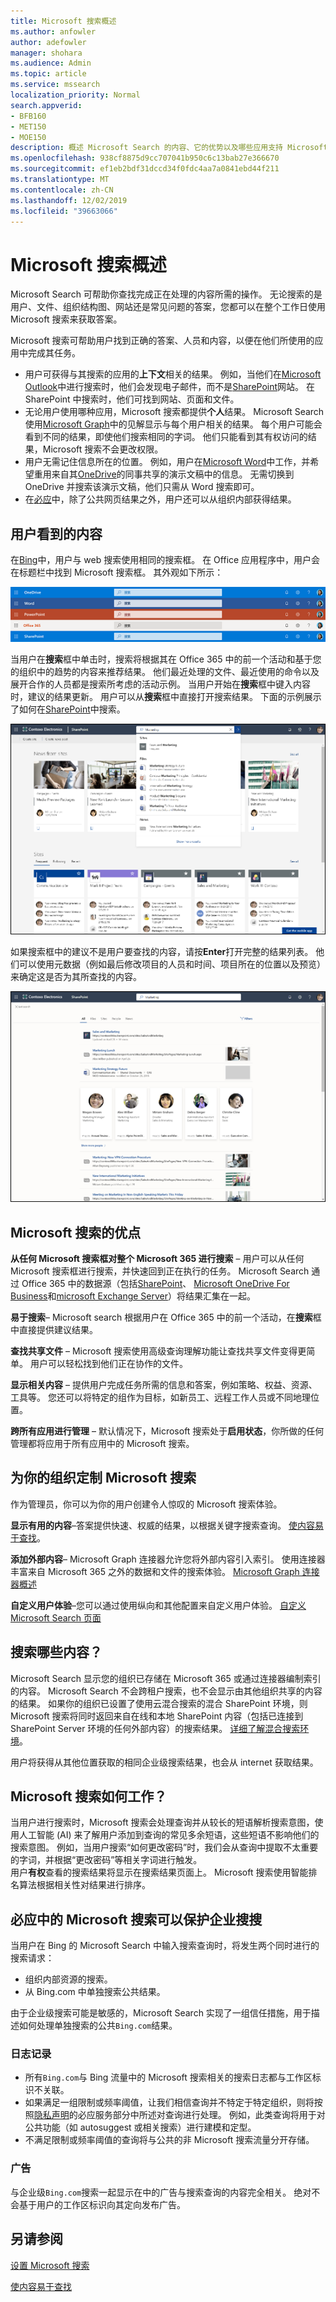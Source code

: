 ```yaml
---
title: Microsoft 搜索概述
ms.author: anfowler
author: adefowler
manager: shohara
ms.audience: Admin
ms.topic: article
ms.service: mssearch
localization_priority: Normal
search.appverid:
- BFB160
- MET150
- MOE150
description: 概述 Microsoft Search 的内容、它的优势以及哪些应用支持 Microsoft 搜索。
ms.openlocfilehash: 938cf8875d9cc707041b950c6c13bab27e366670
ms.sourcegitcommit: ef1eb2bdf31dccd34f0fdc4aa7a0841ebd44f211
ms.translationtype: MT
ms.contentlocale: zh-CN
ms.lasthandoff: 12/02/2019
ms.locfileid: "39663066"
---
```

# <a name="overview-of-microsoft-search"></a>Microsoft 搜索概述

Microsoft Search 可帮助你查找完成正在处理的内容所需的操作。 无论搜索的是用户、文件、组织结构图、网站还是常见问题的答案，您都可以在整个工作日使用 Microsoft 搜索来获取答案。

Microsoft 搜索可帮助用户找到正确的答案、人员和内容，以便在他们所使用的应用中完成其任务。

- 用户可获得与其搜索的应用的**上下文**相关的结果。 例如，当他们在[Microsoft Outlook](https://www.microsoft.com/outlook)中进行搜索时，他们会发现电子邮件，而不是[SharePoint](http://sharepoint.com/)网站。 在 SharePoint 中搜索时，他们可找到网站、页面和文件。
- 无论用户使用哪种应用，Microsoft 搜索都提供**个人**结果。 Microsoft Search 使用[Microsoft Graph](https://developer.microsoft.com/graph/)中的见解显示与每个用户相关的结果。 每个用户可能会看到不同的结果，即使他们搜索相同的字词。 他们只能看到其有权访问的结果，Microsoft 搜索不会更改权限。
- 用户无需记住信息所在的位置。 例如，用户在[Microsoft Word](https://products.office.com/word)中工作，并希望重用来自其[OneDrive](https://onedrive.live.com/about/)的同事共享的演示文稿中的信息。 无需切换到 OneDrive 并搜索该演示文稿，他们只需从 Word 搜索即可。
- 在[必应](https://bing.com)中，除了公共网页结果之外，用户还可以从组织内部获得结果。

## <a name="what-users-see"></a>用户看到的内容

在[Bing](https://bing.com)中，用户与 web 搜索使用相同的搜索框。 在 Office 应用程序中，用户会在标题栏中找到 Microsoft 搜索框。 其外观如下所示：

![标题栏中带有 Microsoft 搜索框的应用窗口的屏幕截图](media/Headings_520.png)

当用户在**搜索**框中单击时，搜索将根据其在 Office 365 中的前一个活动和基于您的组织中的趋势的内容来推荐结果。 他们最近处理的文件、最近使用的命令以及展开合作的人员都是搜索所考虑的活动示例。 当用户开始在**搜索**框中键入内容时，建议的结果更新。 用户可以从**搜索**框中直接打开搜索结果。 下面的示例展示了如何在[SharePoint](http://sharepoint.com/)中搜索。

![包含查询和建议结果的 Microsoft 搜索框的屏幕截图](media/SERP_text_520.png)

如果搜索框中的建议不是用户要查找的内容，请按**Enter**打开完整的结果列表。 他们可以使用元数据（例如最后修改项目的人员和时间、项目所在的位置以及预览）来确定这是否为其所查找的内容。

![Microsoft 搜索结果页面的屏幕截图](media/search_box.png)

## <a name="benefits-of-microsoft-search"></a>Microsoft 搜索的优点

**从任何 Microsoft 搜索框对整个 Microsoft 365 进行搜索** – 用户可以从任何 Microsoft 搜索框进行搜索，并快速回到正在执行的任务。 Microsoft Search 通过 Office 365 中的数据源（包括[SharePoint](http://sharepoint.com/)、 [Microsoft OneDrive For Business](https://onedrive.live.com/about/business/)和[microsoft Exchange Server](https://products.office.com/exchange/microsoft-exchange-server)）将结果汇集在一起。

**易于搜索**– Microsoft search 根据用户在 Office 365 中的前一个活动，在**搜索**框中直接提供建议结果。

**查找共享文件** – Microsoft 搜索使用高级查询理解功能让查找共享文件变得更简单。 用户可以轻松找到他们正在协作的文件。

**显示相关内容** – 提供用户完成任务所需的信息和答案，例如策略、权益、资源、工具等。 您还可以将特定的组作为目标，如新员工、远程工作人员或不同地理位置。

**跨所有应用进行管理** – 默认情况下，Microsoft 搜索处于**启用状态**，你所做的任何管理都将应用于所有应用中的 Microsoft 搜索。

## <a name="tailoring-microsoft-search-to-your-organization"></a>为你的组织定制 Microsoft 搜索

作为管理员，你可以为你的用户创建令人惊叹的 Microsoft 搜索体验。 

**显示有用的内容**–答案提供快速、权威的结果，以根据关键字搜索查询。 [使内容易于查找](make-content-easy-to-find.md)。

**添加外部内容**– Microsoft Graph 连接器允许您将外部内容引入索引。 使用连接器丰富来自 Microsoft 365 之外的数据和文件的搜索体验。 [Microsoft Graph 连接器概述](connectors-overview.md)

**自定义用户体验**–您可以通过使用纵向和其他配置来自定义用户体验。 [自定义 Microsoft Search 页面](customize-search-page.md)

## <a name="what-content-is-searched"></a>搜索哪些内容？

Microsoft Search 显示您的组织已存储在 Microsoft 365 或通过连接器编制索引的内容。 Microsoft Search 不会跨租户搜索，也不会显示由其他组织共享的内容的结果。 如果你的组织已设置了使用云混合搜索的混合 SharePoint 环境，则 Microsoft 搜索将同时返回来自在线和本地 SharePoint 内容（包括已连接到 SharePoint Server 环境的任何外部内容）的搜索结果。 [详细了解混合搜索环境](https://docs.microsoft.com/sharepoint/hybrid/learn-about-cloud-hybrid-search-for-sharepoint)。

用户将获得从其他位置获取的相同企业级搜索结果，也会从 internet 获取结果。

## <a name="how-does-microsoft-search-work"></a>Microsoft 搜索如何工作？

当用户进行搜索时，Microsoft 搜索会处理查询并从较长的短语解析搜索意图，使用人工智能 (AI) 来了解用户添加到查询的常见多余短语，这些短语不影响他们的搜索意图。 例如，当用户搜索“如何更改密码”时，我们会从查询中提取不太重要的字词，并根据“更改密码”等相关字词进行触发。  
用户**有权**查看的搜索结果将显示在搜索结果页面上。 Microsoft 搜索使用智能排名算法根据相关性对结果进行排序。

## <a name="microsoft-search-in-bing-protects-enterprise-searches"></a>必应中的 Microsoft 搜索可以保护企业搜搜

当用户在 Bing 的 Microsoft Search 中输入搜索查询时，将发生两个同时进行的搜索请求：

- 组织内部资源的搜索。
- 从 Bing.com 中单独搜索公共结果。 

由于企业级搜索可能是敏感的，Microsoft Search 实现了一组信任措施，用于描述如何处理单独搜索的公共`Bing.com`结果。

### <a name="logging"></a>日志记录
- 所有`Bing.com`与 Bing 流量中的 Microsoft 搜索相关的搜索日志都与工作区标识不关联。
- 如果满足一组限制或频率阈值，让我们相信查询并不特定于特定组织，则将按照[隐私声明](https://privacy.microsoft.com/privacystatement)的必应服务部分中所述对查询进行处理。 例如，此类查询将用于对公共功能（如 autosuggest 或相关搜索）进行建模和定型。
- 不满足限制或频率阈值的查询将与公共的非 Microsoft 搜索流量分开存储。
### <a name="advertising"></a>广告 
与企业级`Bing.com`搜索一起显示在中的广告与搜索查询的内容完全相关。 绝对不会基于用户的工作区标识向其定向发布广告。

## <a name="see-also"></a>另请参阅

[设置 Microsoft 搜索](setup-microsoft-search.md)

[使内容易于查找](make-content-easy-to-find.md)
